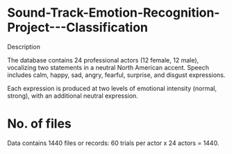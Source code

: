 # Sound-Track-Emotion-Recognition-Project---Classification

Description

The database contains 24 professional actors (12 female, 12 male), vocalizing two statements in a neutral North American accent. 
Speech includes calm, happy, sad, angry, fearful, surprise, and disgust expressions. 

Each expression is produced at two levels of emotional intensity (normal, strong), with an additional neutral expression. 

# No. of files

Data contains 1440 files or records: 60 trials per actor x 24 actors = 1440.
